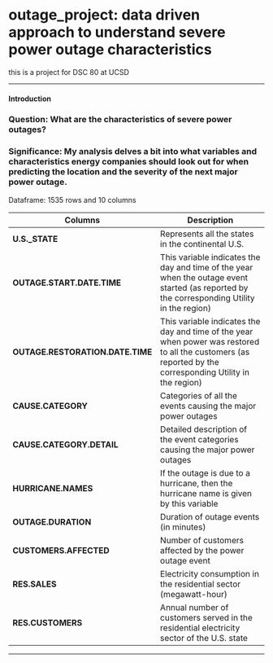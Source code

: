 # outage_project: data driven approach to understand severe power outage characteristics
this is a project for DSC 80 at UCSD 

---
#### Introduction
### Question: What are the characteristics of severe power outages?
### Significance: My analysis delves a bit into what variables and characteristics energy companies should look out for when predicting the location and the severity of the next major power outage.
Dataframe: 1535 rows and 10 columns


| Columns                  | Description                                                                                          |
|--------------------------|------------------------------------------------------------------------------------------------------|
| **U.S._STATE**           | Represents all the states in the continental U.S.                                                    |
| **OUTAGE.START.DATE.TIME** | This variable indicates the day and time of the year when the outage event started (as reported by the corresponding Utility in the region) |
| **OUTAGE.RESTORATION.DATE.TIME** | This variable indicates the day and time of the year when power was restored to all the customers (as reported by the corresponding Utility in the region) |
| **CAUSE.CATEGORY**       | Categories of all the events causing the major power outages                                         |
| **CAUSE.CATEGORY.DETAIL**| Detailed description of the event categories causing the major power outages                        |
| **HURRICANE.NAMES**      | If the outage is due to a hurricane, then the hurricane name is given by this variable              |
| **OUTAGE.DURATION**      | Duration of outage events (in minutes)                                                               |
| **CUSTOMERS.AFFECTED**   | Number of customers affected by the power outage event                                               |
| **RES.SALES**            | Electricity consumption in the residential sector (megawatt-hour)                                    |
| **RES.CUSTOMERS**        | Annual number of customers served in the residential electricity sector of the U.S. state            |
---